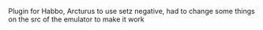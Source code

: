 Plugin for Habbo, Arcturus to use setz negative,
had to change some things on the src of the emulator to make it work
